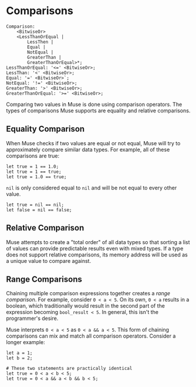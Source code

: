 # Comparisons

```musebnf
Comparison:
    <BitwiseOr>
    <LessThanOrEqual |
        LessThen |
        Equal |
        NotEqual |
        GreaterThan |
        GreaterThanOrEqual>*;
LessThanOrEqual: '<=' <BitwiseOr>;
LessThan: '<' <BitwiseOr>;
Equal: '=' <BitwiseOr>`;
NotEqual: '!=' <BitwiseOr>;
GreaterThan: '>' <BitwiseOr>;
GreaterThanOrEqual: '>=' <BitwiseOr>;
```

Comparing two values in Muse is done using comparison operators. The types of
comparisons Muse supports are equality and relative comparisons.

## Equality Comparison

When Muse checks if two values are equal or not equal, Muse will try to
approximately compare similar data types. For example, all of these comparisons
are true:

```muselang
let true = 1 == 1.0;
let true = 1 == true;
let true = 1.0 == true;
```

`nil` is only considered equal to `nil` and will be not equal to every other
value.

```muselang
let true = nil == nil;
let false = nil == false;
```

## Relative Comparison

Muse attempts to create a "total order" of all data types so that sorting a list
of values can provide predictable results even with mixed types. If a type does
not support relative comparisons, its memory address will be used as a unique
value to compare against.

## Range Comparisons

Chaining multiple comparison expressions together creates a *range comparison*.
For example, consider `0 < a < 5`. On its own, `0 < a` results in a boolean,
which traditionally would result in the second part of the expression becoming
`bool_result < 5`. In general, this isn't the programmer's desire.

Muse interprets `0 < a < 5` as `0 < a && a < 5`. This form of chaining
comparisons can mix and match all comparison operators. Consider a longer
example:

```muselang
let a = 1;
let b = 2;

# These two statements are practically identical
let true = 0 < a < b < 5;
let true = 0 < a && a < b && b < 5;
```
